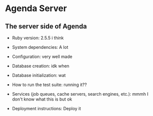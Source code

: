 # Agenda Server

## The server side of Agenda

* Ruby version: 2.5.5 i think

* System dependencies: A lot

* Configuration: very well made

* Database creation: idk when

* Database initialization: wat

* How to run the test suite: running it??

* Services (job queues, cache servers, search engines, etc.): mmmh I don't know what this is but ok

* Deployment instructions: Deploy it
